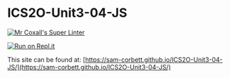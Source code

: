 # ICS2O-Unit3-04-JS

[![Mr Coxall's Super Linter](https://github.com/sam-corbett/ICS2O-Unit3-04-JS/workflows/Mr%20Coxall's%20Super%20Linter/badge.svg)](https://github.com/sam-corbett/ICS2O-Unit3-04-JS/actions)

[![Run on Repl.it](https://repl.it/badge/github/sam-corbett/ICS2O-Unit3-04-JS)](https://repl.it/github/sam-corbett/ICS2O-Unit3-04-JS)

This site can be found at: [https://sam-corbett.github.io/ICS2O-Unit3-04-JS/](https://sam-corbett.github.io/ICS2O-Unit3-04-JS/)
